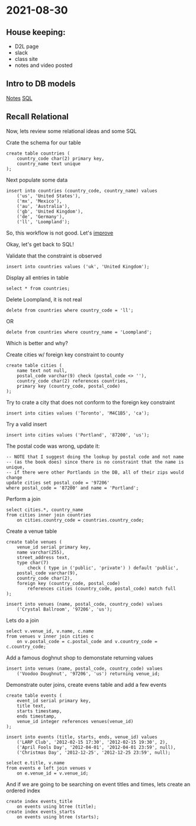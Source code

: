 # 2021-08-30

## House keeping:
- D2L page
- slack
- class site
- notes and video posted

## Intro to DB models

[Notes](./2021-08-30.pdf)
[SQL](./2021-08-30.sql)

## Recall Relational

Now, lets review some relational ideas and some SQL

Crate the schema for our table

    create table countries (
        country_code char(2) primary key,
        country_name text unique
    );

Next populate some data

    insert into countries (country_code, country_name) values
        ('us', 'United States'),
        ('mx', 'Mexico'),
        ('au', 'Australia'),
        ('gb', 'United Kingdom'),
        ('de', 'Germany'),
        ('ll', 'Loompland');


So, this workflow is not good.  Let's [improve](../env/README.md)

Okay, let's get back to SQL!


Validate that the constraint is observed

    insert into countries values ('uk', 'United Kingdom');

Display all entries in table

    select * from countries;

Delete Loompland, it is not real

    delete from countries where country_code = 'll';

OR

    delete from countries where country_name = 'Loompland';

Which is better and why?

Create cities w/ foreign key constraint to county

    create table cities (
        name text not null,
        postal_code varchar(9) check (postal_code <> ''),
        country_code char(2) references countries,
        primary key (country_code, postal_code)
    );

Try to crate a city that does not conform to the foreign key constraint

    insert into cities values ('Toronto', 'M4C1B5', 'ca');

Try a valid insert

    insert into cities values ('Portland', '87200', 'us');

The postal code was wrong, update it:

    -- NOTE that I suggest doing the lookup by postal code and not name
    -- (as the book does) since there is no constraint that the name is unique,
    -- if there were other Portlands in the DB, all of their zips would change
    update cities set postal_code = '97206'
    where postal_code = '87200' and name = 'Portland';

Perform a join

    select cities.*, country_name
    from cities inner join countries
        on cities.country_code = countries.country_code;

Create a venue table

    create table venues (
        venue_id serial primary key,
        name varchar(255),
        street_address text,
        type char(7)
            check ( type in ('public', 'private') ) default 'public',
        postal_code varchar(9),
        country_code char(2),
        foreign key (country_code, postal_code)
            references cities (country_code, postal_code) match full
    );

    insert into venues (name, postal_code, country_code) values
        ('Crystal Ballroom', '97206', 'us');

Lets do a join

    select v.venue_id, v.name, c.name
    from venues v inner join cities c
        on v.postal_code = c.postal_code and v.country_code = c.country_code;

Add a famous doghnut shop to demonstate returning values

    insert into venues (name, postal_code, country_code) values
        ('Voodoo Doughnut', '97206', 'us') returning venue_id;

Demonstrate outer joins,
create evens table and add a few events

    create table events (
        event_id serial primary key,
        title text,
        starts timestamp,
        ends timestamp,
        venue_id integer references venues(venue_id)
    );

    insert into events (title, starts, ends, venue_id) values
        ('LARP Club', '2012-02-15 17:30', '2012-02-15 19:30', 2),
        ('April Fools Day', '2012-04-01', '2012-04-01 23:59', null),
        ('Christmas Day', '2012-12-25', '2012-12-25 23:59', null);

    select e.title, v.name
    from events e left join venues v
        on e.venue_id = v.venue_id;

And if we are going to be searching on event titles and times, lets create an
ordered index

    create index events_title
        on events using btree (title);
    create index events_starts
        on events using btree (starts);
